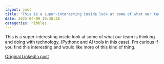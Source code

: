 ```yaml
---
layout: post
title: "This is a super-interesting inside look at some of what our team is thinking and doing with technology, (Pythonx and AI tools in this case). I'm curious if you find this interesting and would like more of this kind of thing."
date: 2025-04-09 19:38:28
categories: nibbles
---
```


This is a super-interesting inside look at some of what our team is thinking and doing with technology, (Pythonx and AI tools in this case). I'm curious if you find this interesting and would like more of this kind of thing.

[Original LinkedIn post](https://www.linkedin.com/feed/update/urn%3Ali%3Ashare%3A7315820414667051010)
